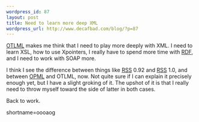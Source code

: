```yaml
--- 
wordpress_id: 87
layout: post
title: Need to learn more deep XML
wordpress_url: http://www.decafbad.com/blog/?p=87
---
```

<p><a href="http://otlml.org/faq/">OTLML</a> makes me think that I need to play more deeply with XML.  I need to learn XSL, how to use Xpointers, I really have to spend more time with <a href="http://www.decafbad.com/twiki/bin/view/Main/RDF">RDF</a>, and I need to work with SOAP more.</p>
<p>I think I see the difference between things like <a href="http://www.decafbad.com/twiki/bin/view/Main/RSS">RSS</a> 0.92 and <a href="http://www.decafbad.com/twiki/bin/view/Main/RSS">RSS</a> 1.0, and between <a href="http://www.decafbad.com/twiki/bin/view/Main/OPML">OPML</a> and OTLML, now.  Not quite sure if I can explain it precisely enough yet, but I have a slight groking of it.  The upshot of it is that I really need to throw myself toward the side of latter in both cases.</p>
<p>Back to work.</p>
<!--more-->
shortname=oooaog
